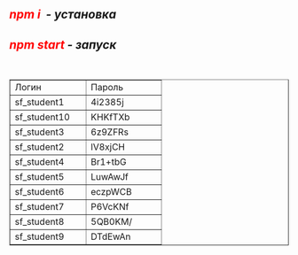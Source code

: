 
<h2><em><strong><span style="color: #ff0000;">npm i</span>&nbsp;</strong> - установка</em></h2>
<h2><em><span style="color: #ff0000;">npm start</span> - запуск</em></h2>
<p>&nbsp;</p>
<table dir="ltr" border="1" cellspacing="0" cellpadding="0" data-sheets-root="1"><colgroup><col width="137" /><col width="136" /></colgroup>
<tbody>
<tr>
<td data-sheets-value="{&quot;1&quot;:2,&quot;2&quot;:&quot;Логин&quot;}">Логин</td>
<td data-sheets-value="{&quot;1&quot;:2,&quot;2&quot;:&quot;Пароль&quot;}">Пароль</td>
</tr>
<tr>
<td data-sheets-value="{&quot;1&quot;:2,&quot;2&quot;:&quot;sf_student1&quot;}">sf_student1</td>
<td data-sheets-value="{&quot;1&quot;:2,&quot;2&quot;:&quot;4i2385j&quot;}">4i2385j</td>
</tr>
<tr>
<td data-sheets-value="{&quot;1&quot;:2,&quot;2&quot;:&quot;sf_student10&quot;}">sf_student10</td>
<td data-sheets-value="{&quot;1&quot;:2,&quot;2&quot;:&quot;KHKfTXb&quot;}">KHKfTXb</td>
</tr>
<tr>
<td data-sheets-value="{&quot;1&quot;:2,&quot;2&quot;:&quot;sf_student3&quot;}">sf_student3</td>
<td data-sheets-value="{&quot;1&quot;:2,&quot;2&quot;:&quot;6z9ZFRs&quot;}">6z9ZFRs</td>
</tr>
<tr>
<td data-sheets-value="{&quot;1&quot;:2,&quot;2&quot;:&quot;sf_student2&quot;}">sf_student2</td>
<td data-sheets-value="{&quot;1&quot;:2,&quot;2&quot;:&quot;lV8xjCH&quot;}">lV8xjCH</td>
</tr>
<tr>
<td data-sheets-value="{&quot;1&quot;:2,&quot;2&quot;:&quot;sf_student4&quot;}">sf_student4</td>
<td data-sheets-value="{&quot;1&quot;:2,&quot;2&quot;:&quot;Br1+tbG&quot;}">Br1+tbG</td>
</tr>
<tr>
<td data-sheets-value="{&quot;1&quot;:2,&quot;2&quot;:&quot;sf_student5&quot;}">sf_student5</td>
<td data-sheets-value="{&quot;1&quot;:2,&quot;2&quot;:&quot;LuwAwJf&quot;}">LuwAwJf</td>
</tr>
<tr>
<td data-sheets-value="{&quot;1&quot;:2,&quot;2&quot;:&quot;sf_student6&quot;}">sf_student6</td>
<td data-sheets-value="{&quot;1&quot;:2,&quot;2&quot;:&quot;eczpWCB&quot;}">eczpWCB</td>
</tr>
<tr>
<td data-sheets-value="{&quot;1&quot;:2,&quot;2&quot;:&quot;sf_student7&quot;}">sf_student7</td>
<td data-sheets-value="{&quot;1&quot;:2,&quot;2&quot;:&quot;P6VcKNf&quot;}">P6VcKNf</td>
</tr>
<tr>
<td data-sheets-value="{&quot;1&quot;:2,&quot;2&quot;:&quot;sf_student8&quot;}">sf_student8</td>
<td data-sheets-value="{&quot;1&quot;:2,&quot;2&quot;:&quot;5QB0KM/&quot;}">5QB0KM/</td>
</tr>
<tr>
<td data-sheets-value="{&quot;1&quot;:2,&quot;2&quot;:&quot;sf_student9&quot;}">sf_student9</td>
<td data-sheets-value="{&quot;1&quot;:2,&quot;2&quot;:&quot;DTdEwAn&quot;}">DTdEwAn</td>
</tr>
</tbody>
</table>

